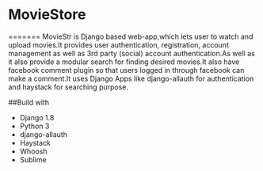 
# MovieStore

=======
MovieStr is Django based web-app,which lets user to watch and upload movies.It provides user authentication, registration,
account management as well as 3rd party (social) account authentication.As well as it also provide a modular search for finding
desired movies.It also have facebook comment plugin so that users logged in through facebook can make a comment.It uses Django 
Apps like django-allauth for authentication and haystack for searching purpose. 

##Build with
* Django 1.8
* Python 3
* django-allauth
* Haystack
* Whoosh
* Sublime
